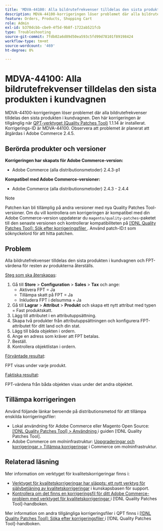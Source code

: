```yaml
---
title: 'MDVA-44100: Alla bildrutefrekvenser tilldelas den sista produkten i kundvagnen'
description: MDVA-44100-korrigeringen löser problemet där alla bildrutefrekvenser tilldelas den sista produkten i kundvagnen. Den här korrigeringen är tillgänglig när [QPT-verktyget (Quality Patches Tool)](https://experienceleague.adobe.com/en/docs/commerce-operations/tools/quality-patches-tool/quality-patches-tool-to-self-serve-quality-patches) 1.1.14 är installerat. Korrigerings-ID är MDVA-44100. Observera att problemet är planerat att åtgärdas i Adobe Commerce 2.4.5.
feature: Orders, Products, Shopping Cart
role: Admin
exl-id: b370dcbb-cbe9-4f5d-9b8f-1722ab521fcb
type: Troubleshooting
source-git-commit: 7fdb02a6d89d50ea593c5fd99d78101f89198424
workflow-type: tm+mt
source-wordcount: '469'
ht-degree: 0%

---
```


# MDVA-44100: Alla bildrutefrekvenser tilldelas den sista produkten i kundvagnen

MDVA-44100-korrigeringen löser problemet där alla bildrutefrekvenser tilldelas den sista produkten i kundvagnen. Den här korrigeringen är tillgänglig när [QPT-verktyget (Quality Patches Tool)](https://experienceleague.adobe.com/en/docs/commerce-operations/tools/quality-patches-tool/quality-patches-tool-to-self-serve-quality-patches) 1.1.14 är installerat. Korrigerings-ID är MDVA-44100. Observera att problemet är planerat att åtgärdas i Adobe Commerce 2.4.5.

## Berörda produkter och versioner

**Korrigeringen har skapats för Adobe Commerce-version:**

* Adobe Commerce (alla distributionsmetoder) 2.4.3-p1

**Kompatibel med Adobe Commerce-versioner:**

* Adobe Commerce (alla distributionsmetoder) 2.4.3 - 2.4.4

>[!NOTE]
>
>Patchen kan bli tillämplig på andra versioner med nya Quality Patches Tool-versioner. Om du vill kontrollera om korrigeringen är kompatibel med din Adobe Commerce-version uppdaterar du `magento/quality-patches`-paketet till den senaste versionen och kontrollerar kompatibiliteten på [[!DNL Quality Patches Tool]: Sök efter korrigeringsfiler ](https://experienceleague.adobe.com/en/docs/commerce-operations/tools/quality-patches-tool/quality-patches-tool-to-self-serve-quality-patches). Använd patch-ID:t som söknyckelord för att hitta patchen.

## Problem

Alla bildrutefrekvenser tilldelas den sista produkten i kundvagnen och FPT-värdena för resten av produkterna återställs.

<u>Steg som ska återskapas</u>:

1. Gå till **Store** > **Configuration** > **Sales** > **Tax** och ange:
   * Aktivera FPT = Ja
   * Tillämpa skatt på FPT = Ja
   * Inkludera FPT i delsumma = Ja
1. Gå till **Lagrar** > **Attribut** > **Produkt** och skapa ett nytt attribut med typen = Fast produktskatt.
1. Lägg till attributet i en attributuppsättning.
1. Skapa två produkter från attributuppsättningen och konfigurera FPT-attributet för ditt land och din stat.
1. Lägg till båda objekten i ordern.
1. Ange en adress som kräver att FPT betalas.
1. Beställ.
1. Kontrollera objektlistan i ordern.

<u>Förväntade resultat</u>:

FPT visas under varje produkt.

<u>Faktiska resultat</u>:

FPT-värdena från båda objekten visas under det andra objektet.

## Tillämpa korrigeringen

Använd följande länkar beroende på distributionsmetod för att tillämpa enskilda korrigeringsfiler:

* Lokal användning för Adobe Commerce eller Magento Open Source: [[!DNL Quality Patches Tool] > Användning ](/help/tools/quality-patches-tool/usage.md) i guiden [!DNL Quality Patches Tool].
* Adobe Commerce om molninfrastruktur: [Uppgraderingar och korrigeringar > Tillämpa korrigeringar](https://experienceleague.adobe.com/docs/commerce-cloud-service/user-guide/develop/upgrade/apply-patches.html) i Commerce om molninfrastruktur.

## Relaterad läsning

Mer information om verktyget för kvalitetskorrigeringar finns i:

* [Verktyget för kvalitetskorrigeringar har släppts: ett nytt verktyg för självbetjäning av kvalitetskorrigeringar](https://experienceleague.adobe.com/en/docs/commerce-operations/tools/quality-patches-tool/quality-patches-tool-to-self-serve-quality-patches) i kunskapsbasen för support.
* [Kontrollera om det finns en korrigeringsfil för ditt Adobe Commerce-problem med verktyget för kvalitetskorrigeringar ](/help/tools/quality-patches-tool/patches-available-in-qpt/check-patch-for-magento-issue-with-magento-quality-patches.md) i [!DNL Quality Patches Tool]-handboken.

Mer information om andra tillgängliga korrigeringsfiler i QPT finns i [[!DNL Quality Patches Tool]: Söka efter korrigeringsfiler ](https://experienceleague.adobe.com/tools/commerce-quality-patches/index.html) i [!DNL Quality Patches Tool]-handboken.
